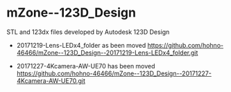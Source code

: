 # mZone--123D_Design
STL and 123dx files developed by Autodesk 123D Design

* 20171219-Lens-LEDx4_folder as been moved 
  https://github.com/hohno-46466/mZone--123D_Design--20171219-Lens-LEDx4_folder.git

* 20171227-4Kcamera-AW-UE70 has been moved
  https://github.com/hohno-46466/mZone--123D_Design--20171227-4Kcamera-AW-UE70.git
